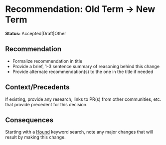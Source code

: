 # Recommendation: Old Term -> New Term

**Status:** Accepted|Draft|Other

## Recommendation 

- Formalize recommendation in title 
- Provide a brief, 1-3 sentence summary of reasoning behind this change
- Provide alternate recommendation(s) to the one in the title if needed 

## Context/Precedents 

If existing, provide any research, links to PR(s) from other communities, etc. that provide precedent for this decision. 

## Consequences

Starting with a [Hound](https://cs.k8s.io/) keyword search, note any major changes that will result by making this change.
